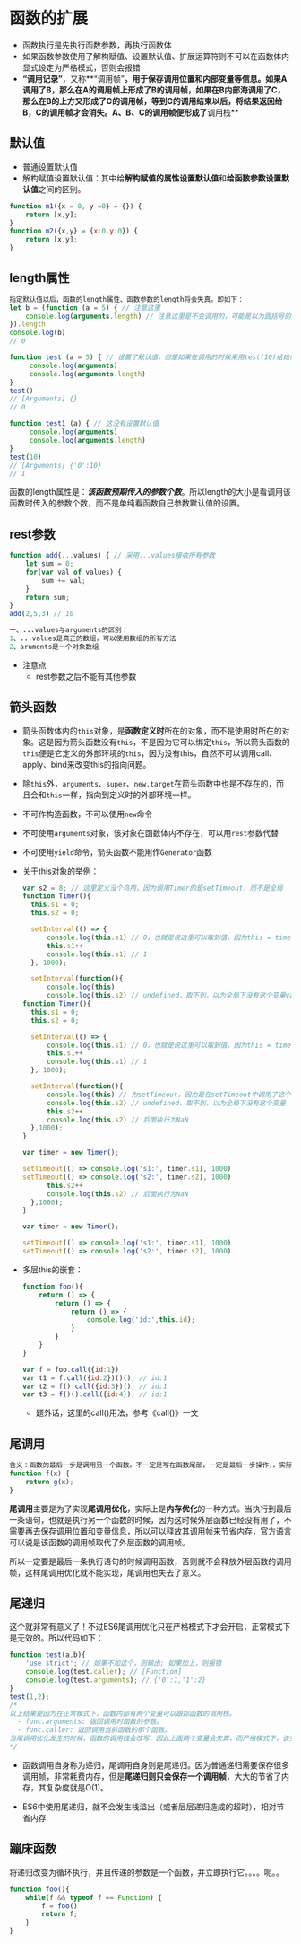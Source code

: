 # 函数的扩展

- 函数执行是先执行函数参数，再执行函数体
- 如果函数参数使用了解构赋值、设置默认值、扩展运算符则不可以在函数体内显式设定为严格模式，否则会报错
- **“调用记录”**，又称**“调用帧”**。用于保存调用位置和内部变量等信息。如果A调用了B，那么在A的调用帧上形成了B的调用帧，如果在B内部海调用了C，那么在B的上方又形成了C的调用帧，等到C的调用结束以后，将结果返回给B，C的调用帧才会消失。A、B、C的调用帧便形成了**调用栈**

## 默认值

- 普通设置默认值
- 解构赋值设置默认值：其中给**解构赋值的属性设置默认值**和**给函数参数设置默认值**之间的区别。

```javascript
function m1({x = 0, y =0} = {}) {
    return [x,y];
}
function m2({x,y} = {x:0,y:0}) {
    return [x,y];
}
```



## length属性

```javascript
指定默认值以后，函数的length属性、函数参数的length将会失真。即如下：
let b = (function (a = 5) { // 注意这里
    console.log(arguments.length) // 注意这里是不会调用的，可能是以为圆括号的问题 
}).length
console.log(b)
// 0

function test (a = 5) { // 设置了默认值，但是如果在调用的时候采用test(10)给她传参是话，则结果是和下面test1一样，结果是因为下面是
	 console.log(arguments)
	 console.log(arguments.length)
}
test()
// [Arguments] {}
// 0

function test1 (a) { // 这没有设置默认值
	 console.log(arguments)
	 console.log(arguments.length)
}
test(10)  
// [Arguments] {'0':10}
// 1
```

函数的length属性是：***该函数预期传入的参数个数***。所以length的大小是看调用该函数时传入的参数个数，而不是单纯看函数自己参数默认值的设置。

## rest参数

```javascript
function add(...values) { // 采用...values接收所有参数
    let sum = 0;
    for(var val of values) {
        sum += val;
    }
    return sum;
}
add(2,5,3) // 10
```

```java
一、...values与arguments的区别：
1、...values是真正的数组，可以使用数组的所有方法
2、aruments是一个对象数组
```

- 注意点
  + rest参数之后不能有其他参数

## 箭头函数

- 箭头函数体内的```this```对象，是**函数定义时**所在的对象，而不是使用时所在的对象。这是因为箭头函数没有```this```，不是因为它可以绑定```this```，所以箭头函数的```this```便是它定义的外部环境的```this```，因为没有this，自然不可以调用call、apply、bind来改变this的指向问题。

- 除```this```外，```arguments```、```super```、```new.target```在箭头函数中也是不存在的，而且会和```this```一样，指向到定义时的外部环境一样。

- 不可作构造函数，不可以使用```new```命令

- 不可使用```arguments```对象，该对象在函数体内不存在，可以用```rest```参数代替

- 不可使用```yield```命令，箭头函数不能用作```Generator```函数

- 关于this对象的举例：

  ```javascript
  var s2 = 8; // 这里定义没个鸟用，因为调用Timer的是setTimeout，而不是全局
  function Timer(){
  	this.s1 = 0;
  	this.s2 = 0;
  
  	setInterval(() => {
  		console.log(this.s1) // 0，也就是说这里可以取到值，因为this = timer
  		this.s1++
  		console.log(this.s1) // 1
  	}, 1000);
  
  	setInterval(function(){
  		console.log(this)
  		console.log(this.s2) // undefined，取不到，以为全局下没有这个变量var s2 = 8;
  function Timer(){
  	this.s1 = 0;
  	this.s2 = 0;
  
  	setInterval(() => {
  		console.log(this.s1) // 0，也就是说这里可以取到值，因为this = timer
  		this.s1++
  		console.log(this.s1) // 1
  	}, 1000);
  
  	setInterval(function(){
  		console.log(this) // 为setTimeout，因为是在setTimeout中调用了这个函数
  		console.log(this.s2) // undefined，取不到，以为全局下没有这个变量
  		this.s2++
  		console.log(this.s2) // 后面执行为NaN
  	},1000);
  }
  
  var timer = new Timer();
  
  setTimeout(() => console.log('s1:', timer.s1), 1000)
  setTimeout(() => console.log('s2:', timer.s2), 1000)
  		this.s2++
  		console.log(this.s2) // 后面执行为NaN
  	},1000);
  }
  
  var timer = new Timer();
  
  setTimeout(() => console.log('s1:', timer.s1), 1000)
  setTimeout(() => console.log('s2:', timer.s2), 1000)
  ```

- 多层this的嵌套：

  ```javascript
  function foo(){
      return () => {
          return () => {
              return () => {
                  console.log('id:',this.id);
              }
          }
      }
  }
  
  var f = foo.call({id:1})
  var t1 = f.call({id:2})()(); // id:1
  var t2 = f().call({id:3})(); // id:1
  var t3 = f()().call({id:4}); // id:1
  ```

  - 题外话，这里的call()用法，参考《call()》一文

## 尾调用

```javascript
含义：函数的最后一步是调用另一个函数。不一定是写在函数尾部，一定是最后一步操作，，实际上很大程度上，需要时return 某函数，因为return真正的结束了这个函数的操作。
function f(x) {
    return g(x);
}
```

**尾调用**主要是为了实现**尾调用优化**，实际上是**内存优化**的一种方式。当执行到最后一条语句，也就是执行另一个函数的时候，因为这时候外层函数已经没有用了，不需要再去保存调用位置和变量信息，所以可以释放其调用帧来节省内存，官方语言可以说是该函数的调用帧取代了外层函数的调用帧。

所以一定要是最后一条执行语句的时候调用函数，否则就不会释放外层函数的调用帧，这样尾调用优化就不能实现，尾调用也失去了意义。

## 尾递归

这个就非常有意义了！不过ES6尾调用优化只在严格模式下才会开启，正常模式下是无效的。所以代码如下：

```javascript
function test(a,b){
	'use strict'; // 如果不加这个，则输出; 如果加上，则报错
	console.log(test.caller); // [Function]
	console.log(test.arguments); // {'0':1,'1':2}
}
test(1,2);
/*
以上结果是因为在正常模式下，函数内部有两个变量可以跟踪函数的调用栈。
  - func.arguments: 返回调用时函数的参数。
  - func.caller: 返回调用当前函数的那个函数。
当尾调用优化发生的时候，函数的调用栈会改写，因此上面两个变量会失真，而严格模式下，该变量会被禁用，所以尾调用模式仅在严格模式下生效。
*/
```



- 函数调用自身称为递归，尾调用自身则是尾递归。因为普通递归需要保存很多调用帧，非常耗费内存，但是**尾递归则只会保存一个调用帧**，大大的节省了内存，其复杂度就是O(1)。

- ES6中使用尾递归，就不会发生栈溢出（或者层层递归造成的超时），相对节省内存

## 蹦床函数

将递归改变为循环执行，并且传递的参数是一个函数，并立即执行它。。。。呃。。

```javascript
function foo(){
    while(f && typeof f == Function) {
        f = foo()
        return f;
    }
}
```

